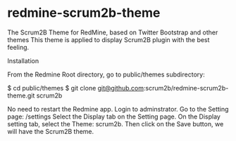 redmine-scrum2b-theme
=====================

The Scrum2B Theme for RedMine, based on Twitter Bootstrap and other themes
This theme is applied to display Scrum2B plugin with the best feeling.

Installation

From the Redmine Root directory, go to public/themes subdirectory:

$ cd public/themes
$ git clone git@github.com:scrum2b/redmine-scrum2b-theme.git scrum2b

No need to restart the Redmine app. 
Login to adminstrator. Go to the Setting page: /settings
Select the Display tab on the Setting page.
On the Display setting tab, select the Theme: scrum2b. Then click on the Save button, we will have the Scrum2B theme.


